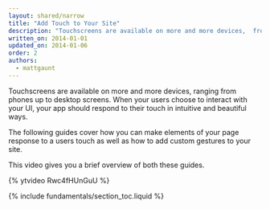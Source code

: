 ```yaml
---
layout: shared/narrow
title: "Add Touch to Your Site"
description: "Touchscreens are available on more and more devices,  from phones up to desktop screens. Your app should respond to their touch  in intuitive and beautiful ways."
written_on: 2014-01-01
updated_on: 2014-01-06
order: 2
authors:
  - mattgaunt
---
```


<p class="intro">
  Touchscreens are available on more and more devices, ranging from phones up to desktop screens. When your users choose to interact with your UI, your app should respond to their touch in intuitive and beautiful ways.
</p>

The following guides cover how you can make elements of your page response to a users touch
as well as how to add custom gestures to your site.

This video gives you a brief overview of both these guides.

{% ytvideo Rwc4fHUnGuU %}

{% include fundamentals/section_toc.liquid %}
